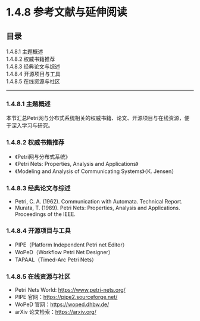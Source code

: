 # 1.4.8 参考文献与延伸阅读

## 目录

1.4.8.1 主题概述  
1.4.8.2 权威书籍推荐  
1.4.8.3 经典论文与综述  
1.4.8.4 开源项目与工具  
1.4.8.5 在线资源与社区  

---

### 1.4.8.1 主题概述

本节汇总Petri网与分布式系统相关的权威书籍、论文、开源项目与在线资源，便于深入学习与研究。

### 1.4.8.2 权威书籍推荐

- 《Petri网与分布式系统》
- 《Petri Nets: Properties, Analysis and Applications》
- 《Modeling and Analysis of Communicating Systems》（K. Jensen）

### 1.4.8.3 经典论文与综述

- Petri, C. A. (1962). Communication with Automata. Technical Report.
- Murata, T. (1989). Petri Nets: Properties, Analysis and Applications. Proceedings of the IEEE.

### 1.4.8.4 开源项目与工具

- PIPE（Platform Independent Petri net Editor）
- WoPeD（Workflow Petri Net Designer）
- TAPAAL（Timed-Arc Petri Nets）

### 1.4.8.5 在线资源与社区

- Petri Nets World: <https://www.petri-nets.org/>
- PIPE 官网：<https://pipe2.sourceforge.net/>
- WoPeD 官网：<https://woped.dhbw.de/>
- arXiv 论文检索：<https://arxiv.org/>
